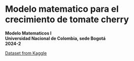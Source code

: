 # Modelo matematico para el crecimiento de tomate cherry
<b>Modelo Matematicos I</b>  
<b>Universidad Nacional de Colombia, sede Bogotá</b>   
<b>2024-2</b>

[Dataset from Kaggle](https://www.kaggle.com/datasets/andresaftari/moniflora-backup-rtdb)
